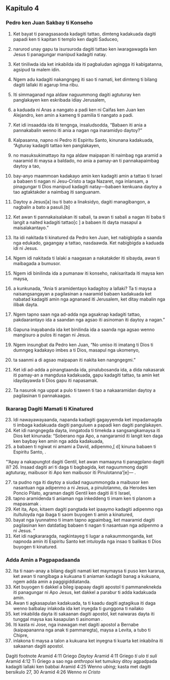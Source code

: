 Kapitulo 4
----------

### Pedro ken Juan Sakbay ti Konseho

1. Ket bayat ti panagsasaoda kadagiti tattao, dimteng kadakuada dagiti papadi ken ti kapitan ti templo ken dagiti Saduceo,
2. narurod unay gapu ta isursuroda dagiti tattao ken iwaragawagda ken Jesus ti panagungar manipud kadagiti natay.
3. Ket tiniliwda ida ket inkabilda ida iti pagbaludan agingga iti kabigatanna, agsipud ta malem idin.
4. Ngem adu kadagiti nakangngeg iti sao ti namati, ket dimteng ti bilang dagiti lallaki iti agarup lima ribu.

5. Iti simmaganad nga aldaw naguummong dagiti agtuturay ken panglakayen ken eskribada idiay Jerusalem,
6. a kaduada ni Anas a nangato a padi ken ni Caifas ken Juan ken Alejandro, ken amin a kameng ti pamilia ti nangato a padi.
7. Ket idi insaadda ida iti tengnga, insaludsodda, “Babaen iti ania a pannakabalin wenno iti ania a nagan nga inaramidyo daytoy?”
8. Kalpasanna, napno ni Pedro iti Espiritu Santo, kinunana kadakuada, “Agturay kadagiti tattao ken panglakayen,
9. no masuksukimattayo ita nga aldaw maipapan iti naimbag nga aramid a naaramid iti maysa a baldado, no ania a pamay-an ti pannakapaimbag daytoy a tao,
10. bay-anyo maammoan kadakayo amin ken kadagiti amin a tattao ti Israel a babaen ti nagan ni Jesu-Cristo a taga Nazaret, nga inlansam, a pinagungar ti Dios manipud kadagiti natay—babaen kenkuana daytoy a tao agtaktakder a naimbag iti sanguanam.
11. Daytoy a Jesus[a] isu ti bato a linaksidyo, dagiti managibangon, a nagbalin a bato a pasuli.[b]
12. Ket awan ti pannakaisalakan iti sabali, ta awan ti sabali a nagan iti baba ti langit a naited kadagiti tattao[c ] a babaen iti dayta masapul a maisalakantayo.”

13. Ita idi nakitada ti kinatured da Pedro ken Juan, ket nabigbigda a saanda nga edukado, gagangay a tattao, nasdaawda. Ket nabigbigda a kaduada idi ni Jesus.
14. Ngem idi nakitada ti lalaki a naagasan a nakatakder iti sibayda, awan ti maibagada a bumusor.
15. Ngem idi binilinda ida a pumanaw iti konseho, nakisaritada iti maysa ken maysa,
16. a kunkunada, “Ania ti aramidentayo kadagitoy a lallaki? Ta ti maysa a naisangsangayan a pagilasinan a naaramid babaen kadakuada ket nabatad kadagiti amin nga agnanaed iti Jerusalem, ket ditay mabalin nga ilibak dayta.
17. Ngem tapno saan nga ad-adda nga agsaknap kadagiti tattao, pakdaarantayo ida a saandan nga agsao iti asinoman iti daytoy a nagan.”
18. Gapuna inayabanda ida ket binilinda ida a saanda nga agsao wenno mangisuro a pulos iti nagan ni Jesus.
19. Ngem insungbat da Pedro ken Juan, “No umiso iti imatang ti Dios ti dumngeg kadakayo imbes a ti Dios, masapul nga ukomenyo,
20. ta saanmi a di agsao maipapan iti nakita ken nangngegmi.”
21. Ket idi ad-adda a pinangtaanda ida, pinalubosanda ida, a dida nakasarak iti pamay-an a mangdusa kadakuada, gapu kadagiti tattao, ta amin ket idaydayawda ti Dios gapu iti napasamak.
22. Ta nasurok nga uppat a pulo ti tawen ti tao a nakaaramidan daytoy a pagilasinan ti pannakaagas.

### Ikararag Dagiti Mamati ti Kinatured

23. Idi nawayawayaanda, napanda kadagiti gagayyemda ket impadamagda ti imbaga kadakuada dagiti panguluen a papadi ken dagiti panglakayen.
24. Ket idi nangngegda dayta, inngatoda ti timekda a sangsangkamaysa iti Dios ket kinunada: “Soberano nga Apo, a nangaramid iti langit ken daga ken baybay ken amin nga adda kadakuada,
25. a babaen ti ngiwat ni amami a David, adipenmo,[ d] kinuna babaen ti Espiritu Santo, .

“‘Apay a nakapungtot dagiti Gentil, ket awan mamaayna ti panagplano dagiti ili?
26. Insaad dagiti ari ti daga ti bagbagida, ket naguummong dagiti agtuturay, maibusor iti Apo ken maibusor iti Pinulotanna’[e]— .

27. ta pudno nga iti daytoy a siudad naguummongda a maibusor ken nasantuan nga adipenmo a ni Jesus, a pinulotanmo, da Herodes ken Poncio Pilato, agraman dagiti Gentil ken dagiti ili ti Israel,
28. tapno aramidenda ti aniaman nga inkeddeng ti imam ken ti planom a mapasamak .
29. Ket ita, Apo, kitaem dagiti pangtada ket ipaaymo kadagiti adipenmo nga itultuloyda nga ibaga ti saom buyogen ti amin a kinatured,
30. bayat nga iyunnatmo ti imam tapno agpaimbag, ket maaramid dagiti pagilasinan ken datdatlag babaen ti nagan ti nasantuan nga adipenmo a ni Jesus. ”
31. Ket idi nagkararagda, nagkintayeg ti lugar a nakaummonganda, ket napnoda amin iti Espiritu Santo ket intuloyda nga insao ti balikas ti Dios buyogen ti kinatured.

### Adda Amin a Pagpapadaanda

32. Ita ti naan-anay a bilang dagiti namati ket maymaysa ti puso ken kararua, ket awan ti nangibaga a kukuana ti aniaman kadagiti banag a kukuana, ngem adda amin a paggigiddiatanda.
33. Ket buyogen ti dakkel a bileg ipapaay dagiti apostol ti pammaneknekda iti panagungar ni Apo Jesus, ket dakkel a parabur ti adda kadakuada amin.
34. Awan ti agkasapulan kadakuada, ta ti kaadu dagiti agtagikua iti daga wenno balbalay inlakoda ida ket inyegda ti gunggona ti nailako
35. ket inkabilda dayta iti sakaanan dagiti apostol, ket naiwaras dayta iti tunggal maysa kas kasapulan ti asinoman .
36. Iti kasta ni Jose, nga inawagan met dagiti apostol a Bernabe (kaipapananna nga anak ti pammaregta), maysa a Levita, a tubo ti Chipre,
37. inlakona ti maysa a talon a kukuana ket inyegna ti kuarta ket inkabilna iti sakaanan dagiti apostol.

Dagiti footnote
Aramid 4:11 Griego _Daytoy_
Aramid 4:11 Griego _ti ulo ti suli_
Aramid 4:12 Ti Griego a sao nga _anthropoi_ ket tumukoy ditoy agpadpada kadagiti lallaki ken babbai
Aramid 4:25 Wenno _ubing_; kasta met dagiti bersikulo 27, 30
Aramid 4:26 Wenno _ni Cristo_